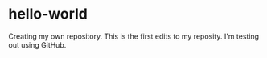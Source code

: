 hello-world
===========

Creating my own repository.
This is the first edits to my reposity. I'm testing out using GitHub.
